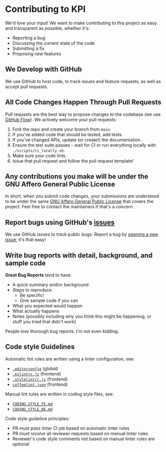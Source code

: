 # Contributing to KPI

We'd love your input! We want to make contributing to this project as easy and transparent as possible, whether it's:

- Reporting a bug
- Discussing the current state of the code
- Submitting a fix
- Proposing new features

## We Develop with GitHub

We use GitHub to host code, to track issues and feature requests, as well as accept pull requests.

## All Code Changes Happen Through Pull Requests

Pull requests are the best way to propose changes to the codebase (we use [GitHub Flow](https://docs.github.com/en/get-started/using-github/github-flow)).
We actively welcome your pull requests:

1. Fork the repo and create your branch from `main`.
2. If you've added code that should be tested, add tests.
3. If you've changed APIs, update (or create!) the documentation.
4. Ensure the test suite passes - wait for CI or run everything locally with `./scripts/ci_locally.sh`.
5. Make sure your code lints.
6. Issue that pull request and follow the pull request template!

## Any contributions you make will be under the GNU Affero General Public License

In short, when you submit code changes, your submissions are understood to be under the same [GNU Affero General Public License](./LICENSE) that covers the project.
Feel free to contact the maintainers if that's a concern.

## Report bugs using GitHub's [issues](https://github.com/kobotoolbox/kpi/issues)

We use GitHub issues to track public bugs. Report a bug by [opening a new issue](https://github.com/kobotoolbox/kpi/issues/new); it's that easy!

## Write bug reports with detail, background, and sample code

**Great Bug Reports** tend to have:

- A quick summary and/or background
- Steps to reproduce
  - Be specific!
  - Give sample code if you can
- What you expected would happen
- What actually happens
- Notes (possibly including why you think this might be happening, or stuff you tried that didn't work)

People *love* thorough bug reports. I'm not even kidding.

## Code style Guidelines

Automatic lint rules are written using a linter configuration, see:
- [`.editorconfig`](./.editorconfig) (global)
- [`.eslintrc.js`](./.eslintrc.js) (frontend)
- [`.stylelintrc.js`](./.stylelintrc.js) (frontend)
- [`coffeelint.json`](./coffeelint.json) (frontend)

Manual lint rules are written in coding style files, see:
- [`CODING_STYLE_FE.md`](./CODING_STYLE_FE.md)
- [`CODING_STYLE_BE.md`](./CODING_STYLE_BE.md)

Code style guideline principles:
- PR *must pass* linter CI job based on automatic linter rules
- PR *must resolve* all reviewer requests based on manual linter rules
- Reviewer's code style comments not based on manual linter rules are *optional*
